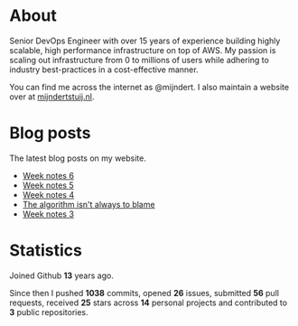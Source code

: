 # About

Senior DevOps Engineer with over 15 years of experience building highly scalable, high performance infrastructure on top of AWS. My passion is scaling out infrastructure from 0 to millions of users while adhering to industry best-practices in a cost-effective manner.

You can find me across the internet as @mijndert. I also maintain a website over at [mijndertstuij.nl](https://mijndertstuij.nl/).

# Blog posts

The latest blog posts on my website.

<!-- BLOGPOSTS:START -->
- [Week notes 6](https://mijndertstuij.nl/posts/week-notes-6/)
- [Week notes 5](https://mijndertstuij.nl/posts/week-notes-5/)
- [Week notes 4](https://mijndertstuij.nl/posts/week-notes-4/)
- [The algorithm isn't always to blame](https://mijndertstuij.nl/posts/the-algorithm-not-always-to-blame/)
- [Week notes 3](https://mijndertstuij.nl/posts/week-notes-3/)
<!-- BLOGPOSTS:END -->

# Statistics

Joined Github **13** years ago.

Since then I pushed **1038** commits, opened **26** issues, submitted **56** pull requests, received **25** stars across **14** personal projects and contributed to **3** public repositories.
